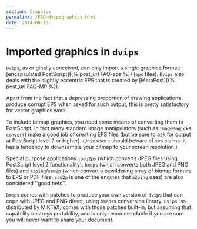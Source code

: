 ```yaml
---
section: Graphics
permalink: /FAQ-dvipsgraphics.html
date: 2014-06-10
---
```


# Imported graphics in `dvips`

`Dvips`, as originally conceived, can only import a single
graphics format: 
[encapsulated PostScript]({% post_url FAQ-eps %}) (`eps` files).
`Dvips` also deals with the slightly eccentric EPS that is
created by [MetaPost]({% post_url FAQ-MP %}).

Apart from the fact that a depressing proportion of drawing
applications produce corrupt EPS when asked for such output,
this is pretty satisfactory for vector graphics work.

To include bitmap graphics, you need some means of converting them to
PostScript; in fact many standard image manipulators (such as
`ImageMagick`s `convert`) make a good job of
creating EPS files (but be sure to ask for output at PostScript
level&nbsp;2 or higher).  (`Unix` users should beware of
`xv`s claims: it has a tendency to downsample your bitmap to
your screen resolution.)

Special purpose applications `jpeg2ps` (which converts
JPEG files using PostScript level 2 functionality),
`bmeps` (which converts both JPEG and PNG
files) and `a2ping`/`sam2p` (which convert a
bewildering array of bitmap formats to EPS or PDF files;
`sam2p` is one of the engines that `a2ping` uses)
are also considered ''good bets''.

`Bmeps` comes with patches to produce your own version of
`dvips` that can cope with JPEG and PNG direct,
using `bmeps`s conversion library.  `Dvips`, as
distributed by MiKTeX, comes with those patches built-in, but
assuming that capability destroys portability, and is only
recommendable if you are sure you will never want to share your
document.

